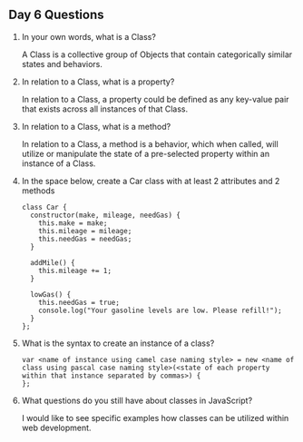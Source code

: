 ## Day 6 Questions

1. In your own words, what is a Class?

   A Class is a collective group of Objects that contain categorically similar states and behaviors.

1. In relation to a Class, what is a property?

   In relation to a Class, a property could be defined as any key-value pair that exists across all instances of that Class.  

1. In relation to a Class, what is a method?

   In relation to a Class, a method is a behavior, which when called, will utilize or manipulate the state of a pre-selected property within an instance of a Class.   

1. In the space below, create a Car class with at least 2 attributes and 2 methods

   ```
   class Car {
     constructor(make, mileage, needGas) {
       this.make = make;
       this.mileage = mileage;
       this.needGas = needGas;
     }

     addMile() {
       this.mileage += 1;
     }

     lowGas() {
       this.needGas = true;
       console.log("Your gasoline levels are low. Please refill!");
     }
   };
   ```

1. What is the syntax to create an instance of a class?

   ```
   var <name of instance using camel case naming style> = new <name of class using pascal case naming style>(<state of each property within that instance separated by commas>) {
   };
   ```

1. What questions do you still have about classes in JavaScript?

   I would like to see specific examples how classes can be utilized within web development.
